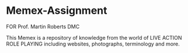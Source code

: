 # Memex-Assignment
FOR Prof. Martin Roberts DMC

This Memex is a repository of knowledge from the world of LIVE ACTION ROLE PLAYING including websites, photographs, terminology and more.
